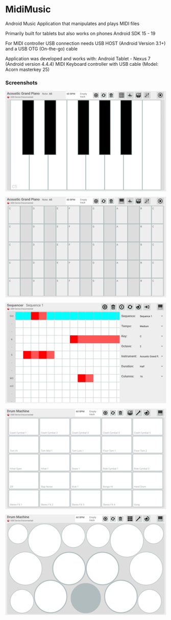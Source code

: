 MidiMusic
=========

Android Music Application that manipulates and plays MIDI files

Primarily built for tablets but also works on phones
Android SDK 15 - 19

For MIDI controller USB connection needs USB HOST (Android Version 3.1+)
and a USB OTG (On-the-go) cable

Application was developed and works with:
Android Tablet - Nexus 7 (Android version 4.4.4) 
MIDI Keyboard controller with USB cable (Model: Acorn masterkey 25)

### Screenshots
![main](/screenshots/1.png)

![2](/screenshots/2.png)

![3](/screenshots/3.png)

![4](/screenshots/4.png)

![4](/screenshots/5.png)
